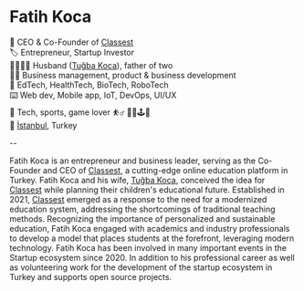 # Fatih Koca  


🏢 CEO & Co-Founder of [Classest](https://classest.com)  
🏷 Entrepreneur, Startup Investor  
👨‍👩‍👧‍👦 Husband ([Tuğba Koca](https://tugba.koca.app)), father of two  
👨‍💼 Business management, product & business development  
🔎 EdTech, HealthTech, BioTech, RoboTech  
⌨️ Web dev, Mobile app, IoT, DevOps, UI/UX  
🦾 Tech, sports, game lover ⛹️‍♂️ 🏊‍♂️🕹🎸  
📍 [İstanbul](https://maps.app.goo.gl/UU6mM7UqKngpTcoc7), Turkey  

--

Fatih Koca is an entrepreneur and business leader, serving as the Co-Founder and CEO of [Classest](https://classest.com), a cutting-edge online education platform in Turkey. Fatih Koca and his wife, [Tuğba Koca](https://tugba.koca.app), conceived the idea for [Classest](https://classest.com) while planning their children's educational future. Established in 2021, [Classest](https://classest.com) emerged as a response to the need for a modernized education system, addressing the shortcomings of traditional teaching methods. Recognizing the importance of personalized and sustainable education, Fatih Koca engaged with academics and industry professionals to develop a model that places students at the forefront, leveraging modern technology. Fatih Koca has been involved in many important events in the Startup ecosystem since 2020. In addition to his professional career as well as volunteering work for the development of the startup ecosystem in Turkey and supports open source projects.